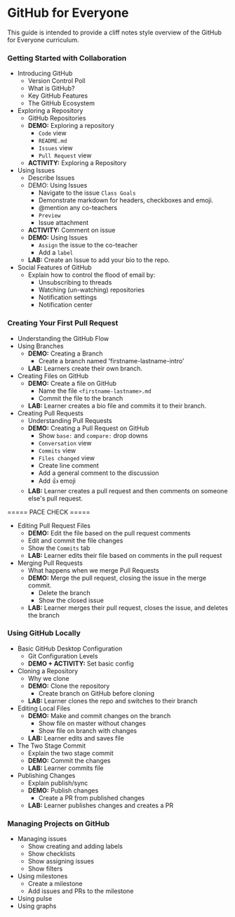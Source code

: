 # GitHub for Everyone

This guide is intended to provide a cliff notes style overview of the GitHub for Everyone curriculum. 

### Getting Started with Collaboration

- Introducing GitHub
  - Version Control Poll
  - What is GitHub?
  - Key GitHub Features
  - The GitHub Ecosystem
- Exploring a Repository
  - GitHub Repositories
  - **DEMO:** Exploring a repository
    - `Code` view
    - `README.md`
    - `Issues` view
    - `Pull Request` view
  - **ACTIVITY:** Exploring a Repository
- Using Issues
  - Describe Issues
  - DEMO: Using Issues
    - Navigate to the issue `Class Goals`
    - Demonstrate markdown for headers, checkboxes and emoji.
    - @mention any co-teachers
    - `Preview`
    - Issue attachment
  - **ACTIVITY:** Comment on issue
  - **DEMO:** Using Issues
    - `Assign` the issue to the co-teacher
    - Add a `label`
  - **LAB:** Create an Issue to add your bio to the repo.
- Social Features of GitHub
  - Explain how to control the flood of email by:
    - Unsubscribing to threads 
    - Watching (un-watching) repositories
    - Notification settings
    - Notification center

### Creating Your First Pull Request

- Understanding the GitHub Flow
- Using Branches
  - **DEMO:** Creating a Branch
    - Create a branch named 'firstname-lastname-intro'
  - **LAB:** Learners create their own branch.
- Creating Files on GitHub
  - **DEMO:** Create a file on GitHub
    - Name the file `<firstname-lastname>.md`
    - Commit the file to the branch
  - **LAB:** Learner creates a bio file and commits it to their branch.
- Creating Pull Requests
  - Understanding Pull Requests
  - **DEMO:** Creating a Pull Request on GitHub
    - Show `base:` and `compare:` drop downs
    - `Conversation` view
    - `Commits` view
    - `Files changed` view
    - Create line comment
    - Add a general comment to the discussion
    - Add :+1: emoji
  - **LAB:** Learner creates a pull request and then comments on someone else's pull request.

===== PACE CHECK =====

- Editing Pull Request Files
  - **DEMO:** Edit the file based on the pull request comments
   - Edit and commit the file changes
   - Show the `Commits` tab
  - **LAB:** Learner edits their file based on comments in the pull request
- Merging Pull Requests
  - What happens when we merge Pull Requests
  - **DEMO:** Merge the pull request, closing the issue in the merge commit.
    - Delete the branch
    - Show the closed issue
  - **LAB:** Learner merges their pull request, closes the issue, and deletes the branch

### Using GitHub Locally

- Basic GitHub Desktop Configuration
  - Git Configuration Levels
  - **DEMO + ACTIVITY:** Set basic config
- Cloning a Repository
  - Why we clone
  - **DEMO:** Clone the repository
    - Create branch on GitHub before cloning
  - **LAB:** Learner clones the repo and switches to their branch
- Editing Local Files
  - **DEMO:** Make and commit changes on the branch
    - Show file on master without changes
    - Show file on branch with changes
  - **LAB:** Learner edits and saves file
- The Two Stage Commit
  - Explain the two stage commit
  - **DEMO:** Commit the changes
  - **LAB:** Learner commits file
- Publishing Changes
  - Explain publish/sync
  - **DEMO:** Publish changes
    - Create a PR from published changes
  - **LAB:** Learner publishes changes and creates a PR

### Managing Projects on GitHub

- Managing issues
  - Show creating and adding labels
  - Show checklists
  - Show assigning issues
  - Show filters
- Using milestones
  - Create a milestone
  - Add issues and PRs to the milestone
- Using pulse
- Using graphs
